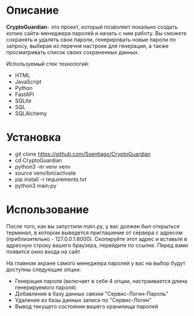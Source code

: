# **Описание**

**CryptoGuardian**- это проект, который позволяет локально создать копию сайта-менеджера паролей и 
начать с ним работу. Вы сможете сохранять и удалять свои пароли, генерировать новые пароли по 
запросу, выбирая из перечня настроек для генерации, а также просматривать список своих 
сохраненных данных.

Используемый стек технологий:

* HTML 
* JavaScript
* Python 
* FastAPI
* SQLite
* SQL
* SQLAlchemy

# **Установка**

* git clone https://github.com/Ssentiago/CryptoGuardian
* cd CryptoGuardian
* python3 -m venv venv
* source venv/bin/activate
* pip install -r requirements.txt
* python3 main.py

# **Использование**

После того, как вы запустили main.py, у вас должен был открыться терминал, в котором выведется 
приглашение от сервера с адресом (приблизительно - 127.0.0.1:8000). Скопируйте этот адрес и 
вставьте в адресную строку вашего браузера, перейдите по ссылке. Перед вами появится окно входа 
на сайт

На главном экране самого менеджера паролей у вас на выбор будут доступны следующие опции:

* Генерация пароля (включает в себя 4 опции, настраивается длина генерируемого пароля). 
* Добавление в базу данных связки "Сервис-Логин-Пароль"
* Удаление из базы данных записи по "Сервис-Логин"
* Вывод текущего состояния вашего хранилища паролей
